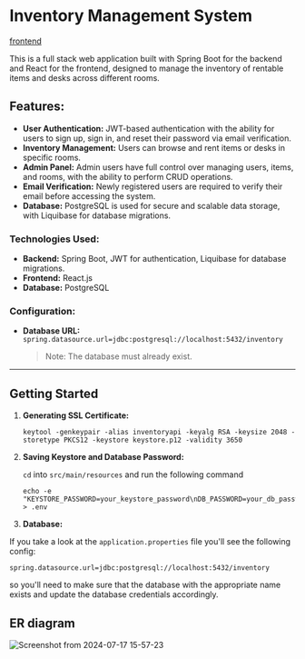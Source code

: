 # Inventory Management System

[frontend](https://github.com/dsabljic/inventory-management-system-frontend)

This is a full stack web application built with Spring Boot for the backend and React for the frontend, designed to manage the inventory of rentable items and desks across different rooms.

## Features:
- **User Authentication:** JWT-based authentication with the ability for users to sign up, sign in, and reset their password via email verification.
- **Inventory Management:** Users can browse and rent items or desks in specific rooms.
- **Admin Panel:** Admin users have full control over managing users, items, and rooms, with the ability to perform CRUD operations.
- **Email Verification:** Newly registered users are required to verify their email before accessing the system.
- **Database:** PostgreSQL is used for secure and scalable data storage, with Liquibase for database migrations.

### Technologies Used:
- **Backend:** Spring Boot, JWT for authentication, Liquibase for database migrations.
- **Frontend:** React.js
- **Database:** PostgreSQL

### Configuration:
- **Database URL:** `spring.datasource.url=jdbc:postgresql://localhost:5432/inventory`
  > Note: The database must already exist.

---

## Getting Started

1. **Generating SSL Certificate:**
   ```shell
   keytool -genkeypair -alias inventoryapi -keyalg RSA -keysize 2048 -storetype PKCS12 -keystore keystore.p12 -validity 3650
   ```

2. **Saving Keystore and Database Password:**

   `cd` into `src/main/resources` and run the following command
   ```shell
   echo -e "KEYSTORE_PASSWORD=your_keystore_password\nDB_PASSWORD=your_db_password" > .env
   ```
3. **Database:**

If you take a look at the `application.properties` file you'll see the following config:

```properties
spring.datasource.url=jdbc:postgresql://localhost:5432/inventory
```

so you'll need to make sure that the database with the appropriate name exists and update the database credentials accordingly.

## ER diagram

![Screenshot from 2024-07-17 15-57-23](https://github.com/user-attachments/assets/e4f20af9-39de-4f3b-a7cb-3209604aa71c)
